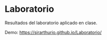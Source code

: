 # Laboratorio

Resultados del laboratorio aplicado en clase.

Demo:
https://sirarthurio.github.io/Laboratorio/
